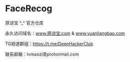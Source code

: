# FaceRecog
原谅宝 ^_^ 官方仓库

永久访问域名：www.原谅宝.com  & www.yuanliangbao.com

TG频道群组：https://t.me/DeepHackerClub

联系邮箱：lvmaozi乖protonmail.com
